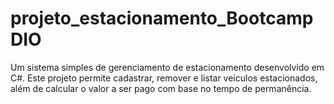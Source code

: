 # projeto_estacionamento_BootcampDIO
Um sistema simples de gerenciamento de estacionamento desenvolvido em C#. Este projeto permite cadastrar, remover e listar veículos estacionados, além de calcular o valor a ser pago com base no tempo de permanência.
